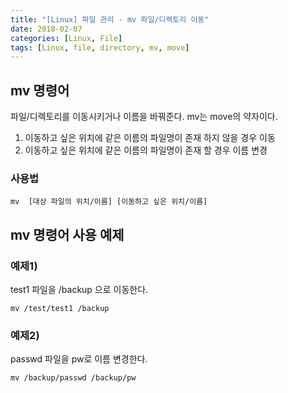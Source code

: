 ```yaml
---
title: "[Linux] 파일 관리 - mv 파일/디렉토리 이동"
date: 2018-02-07
categories: [Linux, File]
tags: [Linux, file, directory, mv, move]
---
```


## mv 명령어
파일/디렉토리를 이동시키거나 이름을 바꿔준다. mv는 move의 약자이다.

1. 이동하고 싶은 위치에 같은 이름의 파일명이 존재 하지 않을 경우 이동
2. 이동하고 싶은 위치에 같은 이름의 파일명이 존재 할 경우 이름 변경

### 사용법
```
mv  [대상 파일의 위치/이름] [이동하고 싶은 위치/이름]
```

## mv 명령어 사용 예제
### 예제1)
test1 파일을 /backup 으로 이동한다.
```
mv /test/test1 /backup
```

### 예제2)
passwd 파일을 pw로 이름 변경한다.
```
mv /backup/passwd /backup/pw
```